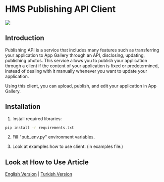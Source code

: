 # HMS Publishing API Client

![](https://miro.medium.com/max/1400/1*j1itaQNTKNRzYIQsTWauNg.png)

## Introduction

Publishing API is a service that includes many features such as transferring your application to App Gallery through an API, disclosing, updating, publishing photos. This service allows you to publish your application through a client if the content of your application is fixed or predetermined, instead of dealing with it manually whenever you want to update your application. 

Using this client, you can upload, publish, and edit your application in App Gallery.

## Installation

1. Install required libraries:

```bash
pip install -r requirements.txt
```

2. Fill "pub_env.py" environment variables.

3. Look at examples how to use client. (in examples file.)

## Look at How to Use Article

 [English Version](https://www.sezerbozkir.com/en/2020/06/python-client-for-hms-publishing-api/) | [Turkish Version](https://www.sezerbozkir.com/2020/06/hms-publishing-api-icin-python-istemcisi/)